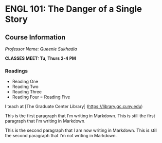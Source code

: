 # ENGL 101: The Danger of a Single Story 

## Course Information

*Professor Name: Queenie Sukhadia*

**CLASSES MEET: Tu, Thurs 2-4 PM**

### Readings

- Reading One
- Reading Two
- Reading Three
- Reading Four
= Reading Five

I teach at [The Graduate Center Library] (https://library.gc.cuny.edu)

This is the first paragraph that I'm writing in Markdown. This is still the first paragraph that I'm writing in Markdown.

This is the second paragraph that I am now writing in Markdown. This is still the second paragraph that I'm not writing in Markdown. 